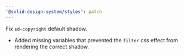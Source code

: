 ```yaml
---
'@solid-design-system/styles': patch
---
```


Fix `sd-copyright` default shadow.

- Added missing variables that prevented the `filter` css effect from rendering the correct shadow.
